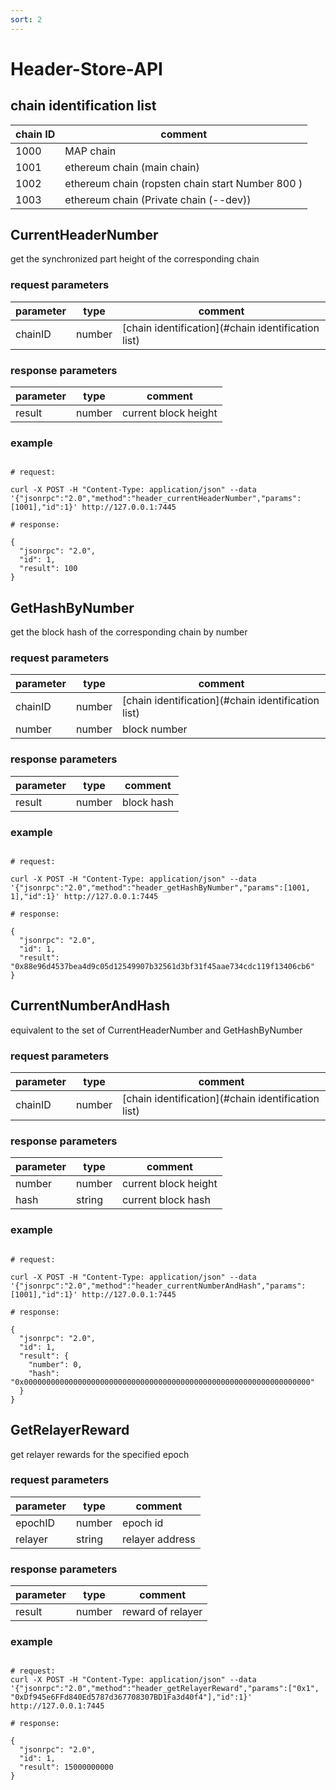```yaml
---
sort: 2
---
```


# Header-Store-API

## chain identification list

| chain ID | comment           |
| ---------| ----------------- | 
| 1000     | MAP chain         |
| 1001     | ethereum chain (main chain)    |
| 1002     | ethereum chain (ropsten chain start Number 800 )    |
| 1003     | ethereum chain (Private chain  (--dev))|

## CurrentHeaderNumber

get the synchronized part height of the corresponding chain

### request parameters

| parameter | type   | comment |
| --------- | ------ | ------- |
| chainID   | number | [chain identification](#chain identification list)  |

### response parameters

| parameter | type   | comment |
| --------- | ------ | ------- |
| result    | number | current block height |

### example

```shell

# request:

curl -X POST -H "Content-Type: application/json" --data '{"jsonrpc":"2.0","method":"header_currentHeaderNumber","params":[1001],"id":1}' http://127.0.0.1:7445

# response:

{
  "jsonrpc": "2.0",
  "id": 1,
  "result": 100
}

```

## GetHashByNumber

get the block hash of the corresponding chain by number

### request parameters

| parameter | type   | comment |
| --------- | ------ | ------- |
| chainID   | number | [chain identification](#chain identification list) |
| number    | number | block number |

### response parameters

| parameter | type   | comment |
| --------- | ------ | ------- |
| result    | number | block hash |

### example

```shell

# request:

curl -X POST -H "Content-Type: application/json" --data '{"jsonrpc":"2.0","method":"header_getHashByNumber","params":[1001, 1],"id":1}' http://127.0.0.1:7445

# response:

{
  "jsonrpc": "2.0",
  "id": 1,
  "result": "0x88e96d4537bea4d9c05d12549907b32561d3bf31f45aae734cdc119f13406cb6"
}

```

## CurrentNumberAndHash

equivalent to the set of CurrentHeaderNumber and GetHashByNumber

### request parameters

| parameter | type   | comment |
| --------- | ------ | ------- |
| chainID   | number | [chain identification](#chain identification list) |

### response parameters

| parameter | type   | comment |
| --------- | ------ | ------- |
| number    | number | current block height |
| hash      | string | current block hash |

### example

```shell

# request:

curl -X POST -H "Content-Type: application/json" --data '{"jsonrpc":"2.0","method":"header_currentNumberAndHash","params":[1001],"id":1}' http://127.0.0.1:7445

# response:

{
  "jsonrpc": "2.0",
  "id": 1,
  "result": {
    "number": 0,
    "hash": "0x0000000000000000000000000000000000000000000000000000000000000000"
  }
}

```

## GetRelayerReward

get relayer rewards for the specified epoch

### request parameters

| parameter | type   | comment |
| --------- | ------ | ------- |
| epochID   | number | epoch id |
| relayer   | string | relayer address |

### response parameters

| parameter | type   | comment |
| --------- | ------ | ------- |
| result    | number | reward of relayer |

### example

```shell

# request:
curl -X POST -H "Content-Type: application/json" --data '{"jsonrpc":"2.0","method":"header_getRelayerReward","params":["0x1", "0xDf945e6FFd840Ed5787d367708307BD1Fa3d40f4"],"id":1}' http://127.0.0.1:7445

# response:

{
  "jsonrpc": "2.0",
  "id": 1,
  "result": 15000000000
}

```
